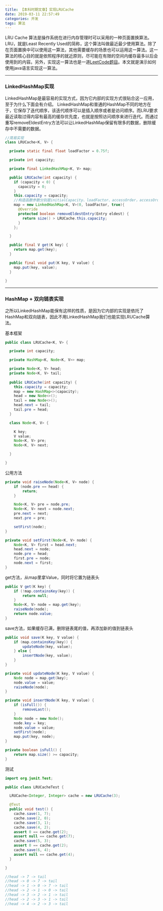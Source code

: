 ```yaml
---
title: 【本科时期文章】实现LRUCache
date: 2019-03-11 22:57:49
categories: 开发
tags: 算法
---
```


LRU Cache 算法是操作系统在进行内存管理时可以采用的一种页面置换算法。LRU，就是Least Recently Used的简称，这个算法叫做最近最少使用算法。除了在页面置换中可以使用这一算法，其他需要缓存的场景也可以运用这一算法。这一算法的核心目的就是依照程序的就近原则，尽可能在有限的空间内缓存最多以后会使用到的内容。另外，实现这一算法也是一道[LeetCode题目](https://leetcode.com/problems/lru-cache/)。本文就是演示如何使用java语言实现这一算法。

<!-- more -->

---
### LinkedHashMap实现
LinkedHashMap是最容易的实现方式，因为它内部的实现方式很贴合这一应用，至于为什么下面会有介绍。
LinkedHashMap和普通的HashMap不同的地方在于，它保存了迭代顺序，该迭代顺序可以是插入顺序或者是访问顺序。而LRU要求最近读取过得内容有最高的缓存优先度，也就是按照访问顺序来进行迭代。而通过重写removeEldestEntry方法可以让LinkedHashMap保留有限多的数据，删除缓存中不需要的数据。

```java
//简易实现
class LRUCache<K, V> {

  private static final float loadFactor = 0.75f;

  private int capacity;

  private final LinkedHashMap<K, V> map;

  public LRUCache(int capacity) {
    if (capacity < 0) {
      capacity = 0;
    }
    this.capacity = capacity;
    //构造函数参数分别是initialCapacity、loadFactor、accessOrder，accessOrder为true即按访问顺序迭代
    map = new LinkedHashMap<K, V>(0, loadFactor, true){
      @Override
      protected boolean removeEldestEntry(Entry eldest) {
        return size() > LRUCache.this.capacity;
      }
    };

  }

  public final V get(K key) {
    return map.get(key);
  }

  public final void put(K key, V value) {
    map.put(key, value);
  }
  
}
```

---
### HashMap + 双向链表实现
之所以LinkedHashMap能保有这样的性质，是因为它内部的实现是依托了HashMap和双向链表，因此不用LinkedHashMap我们也能实现LRUCache算法。

基本框架
```java
public class LRUCache<K, V> {

  private int capacity;

  private HashMap<K, Node<K, V>> map;

  private Node<K, V> head;
  private Node<K, V> tail;
    
  public LRUCache(int capacity) {
    this.capacity = capacity;
    map = new HashMap<>(capacity);
    head = new Node<>();
    tail = new Node<>();
    head.next = tail;
    tail.pre = head;
  } 

  class Node<K, V> {

    K key;
    V value;
    Node<K, V> pre;
    Node<K, V> next;

  }

}
```

公用方法
```java
private void raiseNode(Node<K, V> node) {
    if (node.pre == head) {
        return;
    }

    Node<K, V> pre = node.pre;
    Node<K, V> next = node.next;
    pre.next = next;
    next.pre = pre;

    setFirst(node);
}

private void setFirst(Node<K, V> node) {
    Node<K, V> first = head.next;
    head.next = node;
    node.pre = head;
    first.pre = node;
    node.next = first;
}
```

get方法，从map里拿Value，同时将它置为链表头

```java
public V get(K key) {
    if (!map.containsKey(key)) {
        return null;
    }
    Node<K, V> node = map.get(key);
    raiseNode(node);
    return node.value;
}
```


save方法，如果缓存已满，删除链表尾的值，再添加新的值到链表头
```java
public void save(K key, V value) {
    if (map.containsKey(key)) {
        updateNode(key, value);
    } else {
        insertNode(key, value);
    }
}

private void updateNode(K key, V value) {
    Node node = map.get(key);
    node.value = value;
    raiseNode(node);
}

private void insertNode(K key, V value) {
    if (isFull()) {
        removeLast();
    }
    Node node = new Node();
    node.key = key;
    node.value = value;
    setFirst(node);
    map.put(key, node);
}

private boolean isFull() {
    return map.size() >= capacity;
}
```



测试
```java
import org.junit.Test;

public class LRUCacheTest {

  LRUCache<Integer, Integer> cache = new LRUCache(3);

  @Test
  public void test() {
    cache.save(1, 7);
    cache.save(2, 0);
    cache.save(3, 1);
    cache.save(4, 2);
    assert 0 == cache.get(2);
    assert null == cache.get(7);
    cache.save(5, 3);
    assert 0 == cache.get(2);
    cache.save(6, 4);
    assert null == cache.get(4);
  }

}

//head -> 7 -> tail
//head -> 0 -> 7 -> tail
//head -> 1 -> 0 -> 7 -> tail
//head -> 2 -> 1 -> 0 -> tail
//head -> 3 -> 2 -> 1 -> tail
//head -> 2 -> 3 -> 1 -> tail
//head -> 4 -> 2 -> 3 -> tail
```